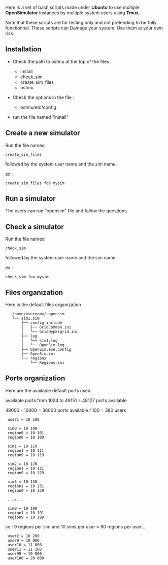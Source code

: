 Here is a set of bash scripts made under **Ubuntu** to use multiple **OpenSimulator** instances by multiple system users using **Tmux**.

Note that these scripts are for testing only and not pretending to be fully functionnal.
These scripts can Damage your system. Use them at your own risk.

Installation
------------

  - Check the path to ostmu at the top of the files :
    - install
    - check_sim
    - create_sim_files
    - ostmu

  - Check the options in the file :
    - ostmu/etc/config
   
  - run the file named "install"

Create a new simulator
----------------------

Run the file named

    create_sim_files

followed by the system user name and the sim name.

ex :

    create_sim_files foo mysim

Run a simulator
---------------

The users can run "opensim" file and follow the questions.

Check a simulator
-----------------

Run the file named

    check_sim

followed by the system user name and the sim name.

ex :

    check_sim foo mysim

Files organization
------------------

Here is the default files organization

       /home/username/.opensim
       └── sim1.sim
           ├── config-include
           │   ├── GridCommon.ini
           │   └── GridHypergrid.ini
           ├── log
           │   └── sim1.log
           │   └── OpenSim.log
           ├── OpenSim.exe.config
           ├── OpenSim.ini
           └── regions
               └── Regions.ini

Ports organization
------------------

Here are the available default ports used.

 available ports from 1024 to 49151 = 48127 ports available

 48000 - 10000 = 38000 ports available / 100 = 380 users
 

     user1 = 10 100
     
     sim0 = 10 100
     region0 = 10 101
     region0 = 10 109
     
     sim1 = 10 110
     region1 = 10 111
     region9 = 10 119
     
     sim2 = 10 120
     region1 = 10 121
     region9 = 10 129
     
     sim3 = 10 130
     region1 = 10 131
     region9 = 10 139
     
     .../...
     
     sim9 = 10 190
     region1 = 10 191
     region9 = 10 199
so : 9 regions per sim and 10 sims per user = 90 regions per user...
     
     user2 = 10 200
     user9 = 10 900
     user10 = 11 000
     user11 = 11 100
     user99 = 19 900
     user100 = 20 000

